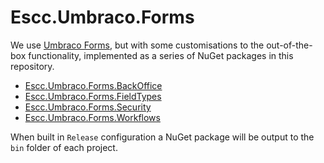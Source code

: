 # Escc.Umbraco.Forms

We use [Umbraco Forms](https://umbraco.com/products/umbraco-forms/), but with some customisations to the out-of-the-box functionality, implemented as a series of NuGet packages in this repository. 

* [Escc.Umbraco.Forms.BackOffice](Escc.Umbraco.Forms.BackOffice/README.md)
* [Escc.Umbraco.Forms.FieldTypes](Escc.Umbraco.Forms.FieldTypes/README.md)
* [Escc.Umbraco.Forms.Security](Escc.Umbraco.Forms.Security/README.md)
* [Escc.Umbraco.Forms.Workflows](Escc.Umbraco.Forms.Workflows/README.md)

When built in `Release` configuration a NuGet package will be output to the `bin` folder of each project.